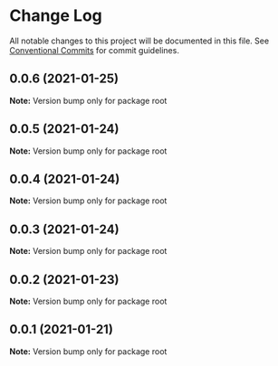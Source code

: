 # Change Log

All notable changes to this project will be documented in this file.
See [Conventional Commits](https://conventionalcommits.org) for commit guidelines.

## 0.0.6 (2021-01-25)

**Note:** Version bump only for package root





## 0.0.5 (2021-01-24)

**Note:** Version bump only for package root





## 0.0.4 (2021-01-24)

**Note:** Version bump only for package root





## 0.0.3 (2021-01-24)

**Note:** Version bump only for package root





## 0.0.2 (2021-01-23)

**Note:** Version bump only for package root





## 0.0.1 (2021-01-21)

**Note:** Version bump only for package root
